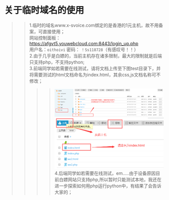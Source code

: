关于临时域名的使用
==================
>>1.临时的域名www.x-svoice.com绑定的是香港的1元主机，故不用备案，可直接使用；<br>
网站控制面板：https://afgvt5.youwebcloud.com:8443/login_up.php<br>
用户名：`oithoivi`  密码：  `！Ss118728`（有感叹号！！）<br>
>>2.由于几乎是白嫖的，当前主机存在诸多限制，最大的限制就是后端只支持php，不支持python;<br>
>>3.前端同学如若需要在线测试，请将文档上传至下图test目录下，并将需要测试的html文档命名为index.html，其余css,js文档名称可不修改；<br>
>>>>![](https://github.com/Rubus-LF/teachsayimgs/raw/master/19-12-18/19-12-18-01.png)<br>
>>>>![](https://github.com/Rubus-LF/teachsayimgs/raw/master/19-12-18/19-12-18-02.png)<br>
>>4.后端同学如若需要在线测试，em.....由于设备原因目前白嫖网站只支持php,所以暂时只能测试本地，我还在进一步探索如何用php运行python中，有结果了会告诉大家的；<br>
